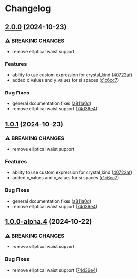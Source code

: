 # Changelog

## [2.0.0](https://github.com/spdcalc/spdcalc-py/compare/v1.0.1...v2.0.0) (2024-10-23)


### ⚠ BREAKING CHANGES

* remove elliptical waist support

### Features

* ability to use custom expression for crystal_kind ([40722af](https://github.com/spdcalc/spdcalc-py/commit/40722afdbb1f8c305c353ac4a16ff1632640fd62))
* added x_values and y_values for si spaces ([c1c6cc7](https://github.com/spdcalc/spdcalc-py/commit/c1c6cc7eef46d715ceba7e533c33a4ff35f95724))


### Bug Fixes

* general documentation fixes ([a811a0d](https://github.com/spdcalc/spdcalc-py/commit/a811a0d2bbb5e9bf0e3482391d92a26c671cca91))
* remove elliptical waist support ([74d36e4](https://github.com/spdcalc/spdcalc-py/commit/74d36e46ecb0175f785751d6d6dbadc06f1933b9))

## [1.0.1](https://github.com/spdcalc/spdcalc-py/compare/v1.0.0-alpha.4...v1.0.1) (2024-10-23)


### ⚠ BREAKING CHANGES

* remove elliptical waist support

### Features

* ability to use custom expression for crystal_kind ([40722af](https://github.com/spdcalc/spdcalc-py/commit/40722afdbb1f8c305c353ac4a16ff1632640fd62))
* added x_values and y_values for si spaces ([c1c6cc7](https://github.com/spdcalc/spdcalc-py/commit/c1c6cc7eef46d715ceba7e533c33a4ff35f95724))


### Bug Fixes

* general documentation fixes ([a811a0d](https://github.com/spdcalc/spdcalc-py/commit/a811a0d2bbb5e9bf0e3482391d92a26c671cca91))
* remove elliptical waist support ([74d36e4](https://github.com/spdcalc/spdcalc-py/commit/74d36e46ecb0175f785751d6d6dbadc06f1933b9))

## [1.0.0-alpha.4](https://github.com/spdcalc/spdcalc-py/compare/0.1.0-alpha.4...v1.0.0-alpha.4) (2024-10-22)


### ⚠ BREAKING CHANGES

* remove elliptical waist support

### Bug Fixes

* remove elliptical waist support ([74d36e4](https://github.com/spdcalc/spdcalc-py/commit/74d36e46ecb0175f785751d6d6dbadc06f1933b9))

